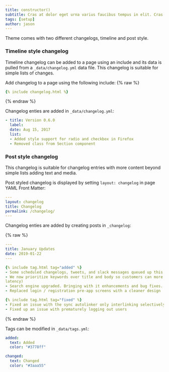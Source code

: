 ```yaml
---
title: constructor()
subtitle: Cras at dolor eget urna varius faucibus tempus in elit. Cras a dui imperdiet, tempus metus quis, pharetra turpis.
tags: [setup]
author: jason
---
```


Theme comes with two different changelogs, timeline and post style.

### Timeline style changelog

Timeline changelog can be added to a page using an include and its data is pulled from a `_data/changelog.yml` data file. This changelog is suitable for simple lists of changes.

Add changelog to a page using the following include:
{% raw %}
```yaml
{% include changelog.html %}
```
{% endraw %}

Changelog enties are added in `_data/changelog.yml`:

```yml
- title: Version 0.6.0
  label:
  date: Aug 15, 2017
  list:
  - Added style support for radio and checkbox in Firefox
  - Removed class from Section component
```

### Post style changelog

This changelog is suitable for changelog entries with more content beyond simple lists adding text and media.

Post styled changelog is displayed by setting `layout: changelog` in page YAML Front Matter:

```yml
---
layout: changelog
title: Changelog
permalink: /changelog/
---
```

Changelog enties are added by creating posts in `_changelog`:

{% raw %}
```yml
---
title: January Updates
date: 2019-01-22
---

{% include tag.html tag="added" %}
- Some scheduled changelogs, tweets, and slack messages queued up this weekend and were not published on time. We fixed the issue and all delayed publications should be out.
- We now prioritize keywords over title and body so customers can more effectively influence search results
latency)
- Search engine upgraded. Bringing with it enhancements and bug fixes.
- Replaced login / registration pre-app screens with a cleaner design

{% include tag.html tag="fixed" %}
- Fixed an issue with the sync autolinker only interlinking selectively.
- Fixed up an issue with prematurely logging out users
```
{% endraw %}

Tags can be modified in `_data/tags.yml`:
```yml
added:
  text: Added
  color: "#3778ff"

changed:
  text: Changed
  color: "#3aaa55"
```
